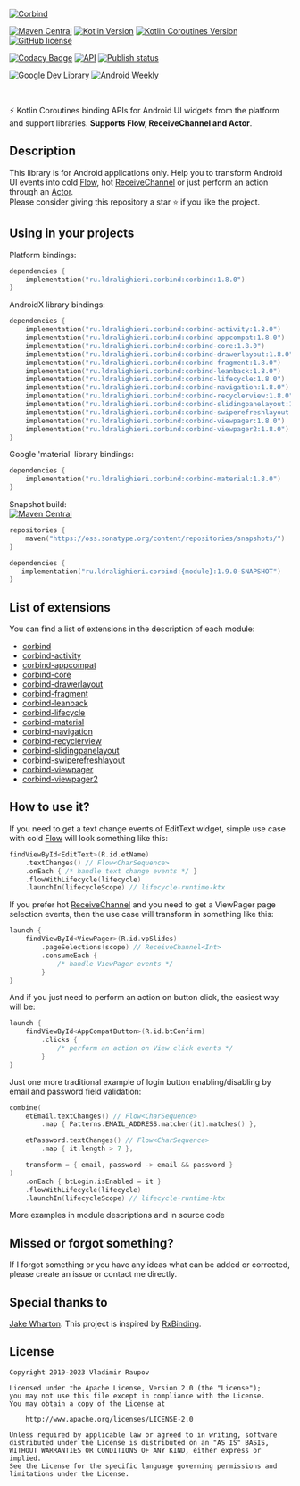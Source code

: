 ﻿[![Corbind](logo.svg)](https://ldralighieri.github.io/Corbind)

[![Maven Central](https://img.shields.io/maven-central/v/ru.ldralighieri.corbind/corbind.svg)](https://search.maven.org/search?q=g:ru.ldralighieri.corbind)
[![Kotlin Version](https://img.shields.io/badge/Kotlin-v1.8.21-blue.svg?logo=kotlin)](https://kotlinlang.org)
[![Kotlin Coroutines Version](https://img.shields.io/badge/Coroutines-v1.7.0-blue.svg)](https://kotlinlang.org/docs/reference/coroutines-overview.html)
[![GitHub license](https://img.shields.io/badge/license-Apache%20License%202.0-blue.svg)](https://www.apache.org/licenses/LICENSE-2.0)

[![Codacy Badge](https://api.codacy.com/project/badge/Grade/a1c9a1b1d1ce4ca7a201ab93492bf6e0)](https://app.codacy.com/gh/LDRAlighieri/Corbind)
[![API](https://img.shields.io/badge/API-14%2B-brightgreen.svg)](https://android-arsenal.com/api?level=14)
[![Publish status](https://github.com/LDRAlighieri/Corbind/actions/workflows/publish.yml/badge.svg)](https://github.com/LDRAlighieri/Corbind/actions)

[![Google Dev Library](https://img.shields.io/badge/Google_DevLibrary-Corbind-blue)](https://devlibrary.withgoogle.com/products/android/repos/LDRAlighieri-Corbind)
[![Android Weekly](https://androidweekly.net/issues/issue-377/badge)](https://androidweekly.net/issues/issue-377)

<br>

⚡ Kotlin Coroutines binding APIs for Android UI widgets from the platform and support libraries. **Supports Flow, ReceiveChannel and Actor**.


## Description

This library is for Android applications only. Help you to transform Android UI events into cold [Flow][flow], hot [ReceiveChannel][channel] or just perform an action through an [Actor][actor].  
Please consider giving this repository a star ⭐ if you like the project.


## Using in your projects

Platform bindings:
```kotlin
dependencies {
    implementation("ru.ldralighieri.corbind:corbind:1.8.0")
}
```

AndroidX library bindings:
```kotlin
dependencies {
    implementation("ru.ldralighieri.corbind:corbind-activity:1.8.0")
    implementation("ru.ldralighieri.corbind:corbind-appcompat:1.8.0")
    implementation("ru.ldralighieri.corbind:corbind-core:1.8.0")
    implementation("ru.ldralighieri.corbind:corbind-drawerlayout:1.8.0")
    implementation("ru.ldralighieri.corbind:corbind-fragment:1.8.0")
    implementation("ru.ldralighieri.corbind:corbind-leanback:1.8.0")
    implementation("ru.ldralighieri.corbind:corbind-lifecycle:1.8.0")
    implementation("ru.ldralighieri.corbind:corbind-navigation:1.8.0")
    implementation("ru.ldralighieri.corbind:corbind-recyclerview:1.8.0")
    implementation("ru.ldralighieri.corbind:corbind-slidingpanelayout:1.8.0")
    implementation("ru.ldralighieri.corbind:corbind-swiperefreshlayout:1.8.0")
    implementation("ru.ldralighieri.corbind:corbind-viewpager:1.8.0")
    implementation("ru.ldralighieri.corbind:corbind-viewpager2:1.8.0")
}
```

Google 'material' library bindings:
```kotlin
dependencies {
    implementation("ru.ldralighieri.corbind:corbind-material:1.8.0")
}
```

Snapshot build:  
[![Maven Central](https://img.shields.io/nexus/s/ru.ldralighieri.corbind/corbind?server=https://oss.sonatype.org)](https://oss.sonatype.org/content/repositories/snapshots/ru/ldralighieri/corbind/)
```kotlin
repositories {
    maven("https://oss.sonatype.org/content/repositories/snapshots/")
}

dependencies {
   implementation("ru.ldralighieri.corbind:{module}:1.9.0-SNAPSHOT")
}
```


## List of extensions

You can find a list of extensions in the description of each module:  
* [corbind]  
* [corbind-activity]  
* [corbind-appcompat]  
* [corbind-core]  
* [corbind-drawerlayout]  
* [corbind-fragment]  
* [corbind-leanback]  
* [corbind-lifecycle]  
* [corbind-material]  
* [corbind-navigation]  
* [corbind-recyclerview]  
* [corbind-slidingpanelayout]  
* [corbind-swiperefreshlayout]  
* [corbind-viewpager]  
* [corbind-viewpager2]


## How to use it?

If you need to get a text change events of EditText widget, simple use case with cold [Flow][flow] will look something like this:
```kotlin
findViewById<EditText>(R.id.etName)
    .textChanges() // Flow<CharSequence>
    .onEach { /* handle text change events */ }
    .flowWithLifecycle(lifecycle)
    .launchIn(lifecycleScope) // lifecycle-runtime-ktx
```

If you prefer hot [ReceiveChannel][channel] and you need to get a ViewPager page selection events, then the use case will transform in something like this:
```kotlin
launch {
    findViewById<ViewPager>(R.id.vpSlides)
        .pageSelections(scope) // ReceiveChannel<Int>
        .consumeEach {
            /* handle ViewPager events */
        }
}
```

And if you just need to perform an action on button click, the easiest way will be:
```kotlin
launch {
    findViewById<AppCompatButton>(R.id.btConfirm)
        .clicks {
            /* perform an action on View click events */
        }
}
```

Just one more traditional example of login button enabling/disabling by email and password field validation:
```kotlin
combine(
    etEmail.textChanges() // Flow<CharSequence>
        .map { Patterns.EMAIL_ADDRESS.matcher(it).matches() },

    etPassword.textChanges() // Flow<CharSequence>
        .map { it.length > 7 },

    transform = { email, password -> email && password }
)
    .onEach { btLogin.isEnabled = it }
    .flowWithLifecycle(lifecycle)
    .launchIn(lifecycleScope) // lifecycle-runtime-ktx
```

More examples in module descriptions and in source code


## Missed or forgot something?

If I forgot something or you have any ideas what can be added or corrected, please create an issue or contact me directly.


## Special thanks to

[Jake Wharton][jw]. This project is inspired by [RxBinding][rx].


## License

```
Copyright 2019-2023 Vladimir Raupov

Licensed under the Apache License, Version 2.0 (the "License");
you may not use this file except in compliance with the License.
You may obtain a copy of the License at

    http://www.apache.org/licenses/LICENSE-2.0

Unless required by applicable law or agreed to in writing, software
distributed under the License is distributed on an "AS IS" BASIS,
WITHOUT WARRANTIES OR CONDITIONS OF ANY KIND, either express or implied.
See the License for the specific language governing permissions and
limitations under the License.
```


[jw]: https://github.com/JakeWharton
[rx]: https://github.com/JakeWharton/RxBinding
[flow]: https://kotlin.github.io/kotlinx.coroutines/kotlinx-coroutines-core/kotlinx.coroutines.flow/-flow/index.html
[channel]: https://kotlin.github.io/kotlinx.coroutines/kotlinx-coroutines-core/kotlinx.coroutines.channels/-receive-channel/index.html
[actor]: https://kotlin.github.io/kotlinx.coroutines/kotlinx-coroutines-core/kotlinx.coroutines.channels/actor.html

[corbind]: https://github.com/LDRAlighieri/Corbind/tree/master/corbind
[corbind-activity]: https://github.com/LDRAlighieri/Corbind/tree/master/corbind-activity
[corbind-appcompat]: https://github.com/LDRAlighieri/Corbind/tree/master/corbind-appcompat
[corbind-core]: https://github.com/LDRAlighieri/Corbind/tree/master/corbind-core
[corbind-drawerlayout]: https://github.com/LDRAlighieri/Corbind/tree/master/corbind-drawerlayout
[corbind-fragment]: https://github.com/LDRAlighieri/Corbind/tree/master/corbind-fragment
[corbind-leanback]: https://github.com/LDRAlighieri/Corbind/tree/master/corbind-leanback
[corbind-lifecycle]: https://github.com/LDRAlighieri/Corbind/tree/master/corbind-lifecycle
[corbind-material]: https://github.com/LDRAlighieri/Corbind/tree/master/corbind-material
[corbind-navigation]: https://github.com/LDRAlighieri/Corbind/tree/master/corbind-navigation
[corbind-recyclerview]: https://github.com/LDRAlighieri/Corbind/tree/master/corbind-recyclerview
[corbind-slidingpanelayout]: https://github.com/LDRAlighieri/Corbind/tree/master/corbind-slidingpanelayout
[corbind-swiperefreshlayout]: https://github.com/LDRAlighieri/Corbind/tree/master/corbind-swiperefreshlayout
[corbind-viewpager]: https://github.com/LDRAlighieri/Corbind/tree/master/corbind-viewpager
[corbind-viewpager2]: https://github.com/LDRAlighieri/Corbind/tree/master/corbind-viewpager2
